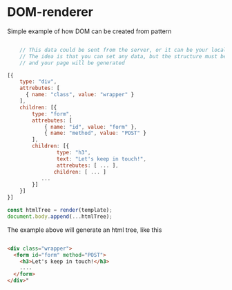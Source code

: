 # DOM-renderer

Simple example of how DOM can be created from pattern

```javascript

    // This data could be sent from the server, or it can be your local configuration
    // The idea is that you can set any data, but the structure must be the same (pattern)
    // and your page will be generated

[{
    type: "div",
    attrebutes: [
      { name: "class", value: "wrapper" }
    ],
    children: [{
        type: "form",
        attrebutes: [
            { name: "id", value: "form" },
            { name: "method", value: "POST" }
        ],
        children: [{
                type: "h3",
                text: "Let's keep in touch!",
                attrebutes: [ ... ],
               children: [ ... ]
           ...
        }]
    }]
}]

const htmlTree = render(template);
document.body.append(...htmlTree);

```

The example above will generate an html tree, like this

```html

<div class="wrapper">
  <form id="form" method="POST">
    <h3>Let's keep in touch!</h3>
    ....
  </form>
</div>"

```
